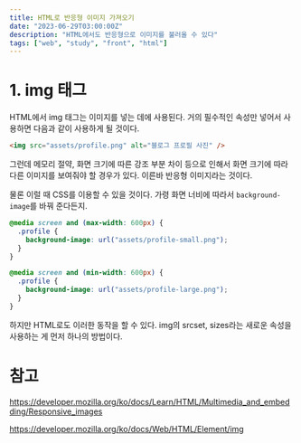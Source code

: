```yaml
---
title: HTML로 반응형 이미지 가져오기
date: "2023-06-29T03:00:00Z"
description: "HTML에서도 반응형으로 이미지를 불러올 수 있다"
tags: ["web", "study", "front", "html"]
---
```


# 1. img 태그

HTML에서 img 태그는 이미지를 넣는 데에 사용된다. 거의 필수적인 속성만 넣어서 사용하면 다음과 같이 사용하게 될 것이다.

```html
<img src="assets/profile.png" alt="블로그 프로필 사진" />
```

그런데 메모리 절약, 화면 크기에 따른 강조 부분 차이 등으로 인해서 화면 크기에 따라 다른 이미지를 보여줘야 할 경우가 있다. 이른바 반응형 이미지라는 것이다.

물론 이럴 때 CSS를 이용할 수 있을 것이다. 가령 화면 너비에 따라서 `background-image`를 바꿔 준다든지.

```css
@media screen and (max-width: 600px) {
  .profile {
    background-image: url("assets/profile-small.png");
  }
}

@media screen and (min-width: 600px) {
  .profile {
    background-image: url("assets/profile-large.png");
  }
}
```

하지만 HTML로도 이러한 동작을 할 수 있다. img의 srcset, sizes라는 새로운 속성을 사용하는 게 먼저 하나의 방법이다.

# 참고

https://developer.mozilla.org/ko/docs/Learn/HTML/Multimedia_and_embedding/Responsive_images

https://developer.mozilla.org/ko/docs/Web/HTML/Element/img